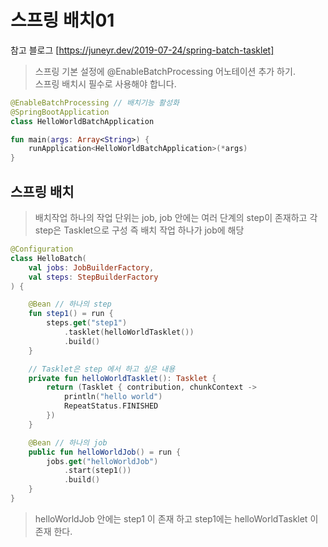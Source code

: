 # 스프링 배치01

참고 블로그 [https://juneyr.dev/2019-07-24/spring-batch-tasklet]
> 스프링 기본 설정에 @EnableBatchProcessing 어노테이션 추가 하기.  
> 스프링 배치시 필수로 사용해야 합니다.

```kotlin
@EnableBatchProcessing // 배치기능 활성화
@SpringBootApplication
class HelloWorldBatchApplication

fun main(args: Array<String>) {
	runApplication<HelloWorldBatchApplication>(*args)
}
```

## 스프링 배치

> 배치작업 하나의 작업 단위는 job, job 안에는 여러 단계의 step이 존재하고 각 step은 Tasklet으로 구성
> 즉 배치 작업 하나가 job에 해당

```kotlin
@Configuration
class HelloBatch(
	val jobs: JobBuilderFactory,
	val steps: StepBuilderFactory
) {

	@Bean // 하나의 step
	fun step1() = run {
		steps.get("step1")
			.tasklet(helloWorldTasklet())
			.build()
	}

	// Tasklet은 step 에서 하고 싶은 내용
	private fun helloWorldTasklet(): Tasklet {
		return (Tasklet { contribution, chunkContext ->
			println("hello world")
			RepeatStatus.FINISHED
		})
	}

	@Bean // 하나의 job
	public fun helloWorldJob() = run {
		jobs.get("helloWorldJob")
			.start(step1())
			.build()
	}
}
```

> helloWorldJob 안에는 step1 이 존재 하고 step1에는 helloWorldTasklet 이 존재 한다.
